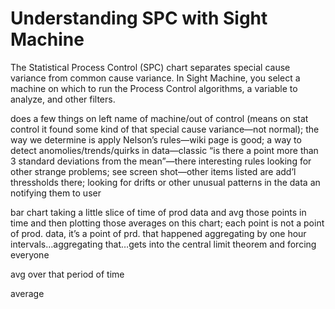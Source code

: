 # Understanding SPC with Sight Machine

  
 
 The Statistical Process Control (SPC) chart separates special cause variance from common cause variance. In Sight Machine, you select a machine on which to run the Process Control algorithms, a variable to analyze, and other filters. 
 



does a few things
on left name of machine/out of control (means on stat control it found some kind of that special cause variance—not normal); the way we determine is apply Nelson’s rules—wiki page is good; a way to detect anomolies/trends/quirks in data—classic “is there a point more than 3 standard deviations from the mean”—there interesting rules looking for other strange problems; see screen shot—other items listed are add’l thressholds there; looking for drifts or other unusual patterns in the data an notifying them to user

bar chart taking a little slice of time of prod data and avg those points in time and then plotting those averages on this chart; each point is not a point of prod. data, it’s a point of prd. that happened aggregating by one hour intervals…aggregating that…gets into the central limit theorem and forcing everyone

avg over that period of time

average
